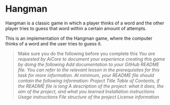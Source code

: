 # Hangman
Hangman is a classic game in which a player thinks of a word and the other player tries to guess that word within a certain amount of attempts.

This is an implementation of the Hangman game, where the computer thinks of a word and the user tries to guess it. 

> Make sure you do the following before you complete this
_You are requested by AiCore to document your experience creating this game by doing the following_
_Add documentation to your GitHub README file. You can refer to the relevant lesson in the prerequisites for this task for more information._
_At minimum, your README file should contain the following information:_
_Project Title_
_Table of Contents, if the README file is long_
_A description of the project: what it does, the aim of the project, and what you learned_
_Installation instructions_
_Usage instructions_
_File structure of the project_
_License information_

